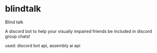 # blindtalk
Blind talk 

A discord bot to help your visually impaired friends be included in discord group chats!

used: discord bot api, assembly ai api
